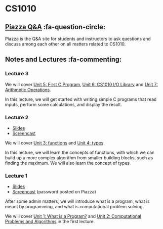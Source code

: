 # CS1010

## [Piazza Q&A](https://piazza.com/class/jcaaskvbs754wh) :fa-question-circle: 

Piazza is the Q&A site for students and instructors to ask questions and discuss among each other on all matters related to CS1010.

## Notes and Lectures :fa-commenting:

### Lecture 3

We will cover [Unit 5: First C Program](05-first-c.md), [Unit 6: CS1010 I/O Library](06-cs1010-io.md) and [Unit 7: Arithmetic Operations](07-arithmetic-ops.md).

In this lecture, we will get started with writing simple C programs that read inputs, perform some calculations, and display the result.

### Lecture 2

- [Slides](https://www.comp.nus.edu.sg/~ooiwt/cs1010/1819s1/slides/cs1010-lec2.pdf) 
- [Screencast](https://vimeo.com/286525343)

We will cover [Unit 3: functions](03-func.md) and [Unit 4: types](04-type.md).

In this lecture, we will learn the concepts of functions, with which we can build up a more complex algorithm from smaller building blocks, such as finding the maximum.  We will also learn the concept of types.

### Lecture 1

- [Slides](https://www.comp.nus.edu.sg/~ooiwt/cs1010/1819s1/slides/cs1010-lec1.pdf) 
- [Screencast](https://vimeo.com/285437711) (password posted on Piazza)

After some admin matters, we will introduce what is a program, what is meant by programming, and what is computational problem solving.

We will cover [Unit 1: What is a Program?](01-program.md) and [Unit 2: Computational Problems and Algorithms](02-algo.md) in the first lecture.
